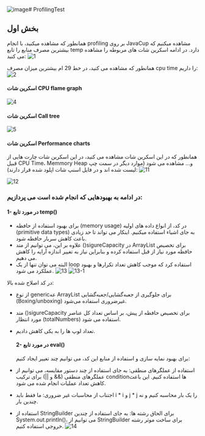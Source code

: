 ![image](https://github.com/royaghavami/ProfilingTest/assets/59202308/ab91a9a0-2839-4543-9044-49660a071e6b)# ProfilingTest

## بخش اول
همانطور که مشاهده میکنید، با انجام profiling بر روی JavaCup مشاهده میکنیم که بیشترین مصرف منابع را تابع temp دارد. در ادامه اسکرین شات های مربوطه را مشاهده می کنید:
![1](https://github.com/royaghavami/ProfilingTest/assets/59202308/7db5af82-61e3-4e40-b33f-1fb3e52fd574)

همانطور که مشاهده می کنید، در خط 29 ام بیشترین میزان مصرف cpu time را داریم:
![2](https://github.com/royaghavami/ProfilingTest/assets/59202308/a431cff8-cfa1-4c81-b853-edc8c98513da)

#### اسکرین شات CPU flame graph
![4](https://github.com/royaghavami/ProfilingTest/assets/59202308/50a09652-995d-4b43-b320-93ed2b016ea6)

#### اسکرین شات Call tree
![5](https://github.com/royaghavami/ProfilingTest/assets/59202308/11685dd6-bdcb-4b31-b63c-08d0c2976df4)

#### اسکرین شات Performance charts
همانطور که در این اسکرین شات مشاهده می کنید، در این اسکرین شات چارت هایی از قبیل CPU Time، Memmory Heap و... مشاهده می شود (موارد دیگر در سمت چپ لیست شده اند و در فایل اسنپ شات اپلود شده قرار دارند):
![11](https://github.com/royaghavami/ProfilingTest/assets/59202308/7461d8f2-b3d7-44ae-a79a-5288f7c0c41d)

![12](https://github.com/royaghavami/ProfilingTest/assets/59202308/2e48ca22-f00e-4a40-b3a5-371ad7fcdc90)

### در ادامه به بهبودهایی که انجام شده است می پردازیم:
#### 1- در مورد تابع temp()
-	برای بهبود استفاده از حافظه (memory usage) در کد، از انواع داده های اولیه (primitive data types) به جای اشیاء استفاده میکنیم. اینکار می تواند تا حد زیادی باعث کاهش سربار حافظه شود. 
-	علاوه بر این، می توانیم از متد ()sigureCapacity در ArrayList برای تخصیص حافظه مورد نیاز از قبل استفاده کرده و بنابراین نیاز به تغییر اندازه آرایه را کاهش می دهیم.
  - البته می توان تنها از یک loop استفاده کرد که موجب کاهش تعداد تکرارها و بهبود عملکرد می شود.
![13](https://github.com/royaghavami/ProfilingTest/assets/59202308/0c1e7d5a-e7f9-4f2f-aa08-5045cf27569a)
![13-1](https://github.com/royaghavami/ProfilingTest/assets/59202308/03352a28-49c4-486d-94f2-1955f9154306)


در کد اصلاح شده بالا:
- از نوع genericعه  ArrayList برای جلوگیری از جعبه‌گشایی/جعبه‌گشایی (Boxing/unboxing) غیرضروری استفاده می‌شود.
- متد ()sigureCapacity برای تخصیص حافظه از پیش، بر اساس تعداد کل عناصر مورد انتظار (totalNumbers) استفاده می شود.
- تعداد لوپ ها را به یکی کاهش دادیم.

  #### 2- در مورد تابع eval()
  برای بهبود نمایه سازی و استفاده از منابع این کد، می توانیم چند تغییر ایجاد کنیم:
-  استفاده از عملگرهای منطقی: به جای استفاده از چند دستور مقایسه، می توانیم از عملگرهای منطقی (&& و ||) برای ترکیب conditionها استفاده کنیم. این باعث کاهش تعداد عملیات انجام شده می شود.
- اجتناب از محاسبات غیر ضروری: ما فقط باید i * i و j * j را یک بار محاسبه کنیم و نه چندین بار.
- استفاده از StringBuilder برای الحاق رشته ها: به جای استفاده از چندین System.out.println()، می توانیم از StringBuilder برای ساخت موثر رشته خروجی استفاده کنیم.
![14](https://github.com/royaghavami/ProfilingTest/assets/59202308/9782d399-4716-480d-8673-5425dc241c0d)

  

